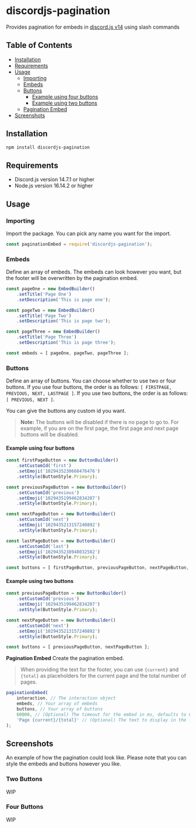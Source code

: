 # discordjs-pagination
Provides pagination for embeds in [discord.js v14](https://github.com/discordjs/discord.js/tree/main) using slash commands

## Table of Contents
- [Installation](#installation)
- [Requirements](#requirements)
- [Usage](#usage)
    - [Importing](#importing)
    - [Embeds](#embeds)
    - [Buttons](#buttons)
        - [Example using four buttons](#example-using-four-buttons)
        - [Example using two buttons](#example-using-two-buttons)
    - [Pagination Embed](#pagination-embed)
- [Screenshots](#screenshots)

## Installation
```bash
npm install discordjs-pagination
```

## Requirements
- Discord.js version 14.7.1 or higher
- Node.js version 16.14.2 or higher

## Usage
### Importing
Import the package. You can pick any name you want for the import.
```js
const paginationEmbed = require('discordjs-pagination');
```

### Embeds
Define an array of embeds. The embeds can look however you want, but the footer will be overwritten by the pagination embed.
```js
const pageOne = new EmbedBuilder()
    .setTitle('Page One')
    .setDescription('This is page one');

const pageTwo = new EmbedBuilder()
    .setTitle('Page Two')
    .setDescription('This is page two');

const pageThree = new EmbedBuilder()
    .setTitle('Page Three')
    .setDescription('This is page three');

const embeds = [ pageOne, pageTwo, pageThree ];
```

### Buttons
Define an array of buttons. You can choose whether to use two or four buttons. 
If you use four buttons, the order is as follows: `[ FIRSTPAGE, PREVIOUS, NEXT, LASTPAGE ]`. 
If you use two buttons, the order is as follows: `[ PREVIOUS, NEXT ]`.

You can give the buttons any custom id you want.
> **Note:** The buttons will be disabled if there is no page to go to. For example, if you are on the first page, the first page and next page buttons will be disabled.

#### Example using four buttons
```js
const firstPageButton = new ButtonBuilder()
    .setCustomId('first')
    .setEmoji('1029435230668476476')
    .setStyle(ButtonStyle.Primary);

const previousPageButton = new ButtonBuilder()
    .setCustomId('previous')
    .setEmoji('1029435199462834207')
    .setStyle(ButtonStyle.Primary);

const nextPageButton = new ButtonBuilder()
    .setCustomId('next')
    .setEmoji('1029435213157240892')
    .setStyle(ButtonStyle.Primary);

const lastPageButton = new ButtonBuilder()
    .setCustomId('last')
    .setEmoji('1029435238948032582')
    .setStyle(ButtonStyle.Primary);

const buttons = [ firstPageButton, previousPageButton, nextPageButton, lastPageButton ];
```

#### Example using two buttons
```js
const previousPageButton = new ButtonBuilder()
    .setCustomId('previous')
    .setEmoji('1029435199462834207')
    .setStyle(ButtonStyle.Primary);

const nextPageButton = new ButtonBuilder()
    .setCustomId('next')
    .setEmoji('1029435213157240892')
    .setStyle(ButtonStyle.Primary);

const buttons = [ previousPageButton, nextPageButton ];
```

**Pagination Embed**
Create the pagination embed.
> When providing the text for the footer, you can use `{current}` and `{total}` as placeholders for the current page and the total number of pages.
```js
paginationEmbed(
    interaction, // The interaction object
    embeds, // Your array of embeds
    buttons, // Your array of buttons
    60000, // (Optional) The timeout for the embed in ms, defaults to 60000 (1 minute)
    'Page {current}/{total}' // (Optional) The text to display in the footer, defaults to 'Page {current}/{total}'
);
```

## Screenshots
An example of how the pagination could look like. Please note that you can style the embeds and buttons however you like.
### Two Buttons
WIP
### Four Buttons
WIP
